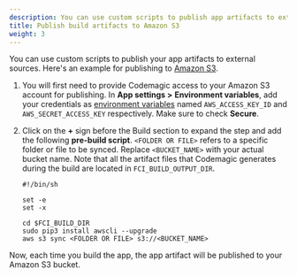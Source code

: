 ```yaml
---
description: You can use custom scripts to publish app artifacts to external services.
title: Publish build artifacts to Amazon S3
weight: 3
---
```


You can use custom scripts to publish your app artifacts to external sources. Here's an example for publishing to [Amazon S3](https://aws.amazon.com/s3/).

1.  You will first need to provide Codemagic access to your Amazon S3 account for publishing. In **App settings >** **Environment variables**, add your credentials as [environment variables](https://docs.codemagic.io/building/environment-variables/) named `AWS_ACCESS_KEY_ID` and `AWS_SECRET_ACCESS_KEY` respectively. Make sure to check **Secure**.
2.  Click on the **+** sign before the Build section to expand the step and add the following **pre-build script**. `<FOLDER OR FILE>` refers to a specific folder or file to be synced. Replace `<BUCKET_NAME>` with your actual bucket name. Note that all the artifact files that Codemagic generates during the build are located in `FCI_BUILD_OUTPUT_DIR`.

        #!/bin/sh

        set -e
        set -x

        cd $FCI_BUILD_DIR
        sudo pip3 install awscli --upgrade
        aws s3 sync <FOLDER OR FILE> s3://<BUCKET_NAME>

Now, each time you build the app, the app artifact will be published to your Amazon S3 bucket.
